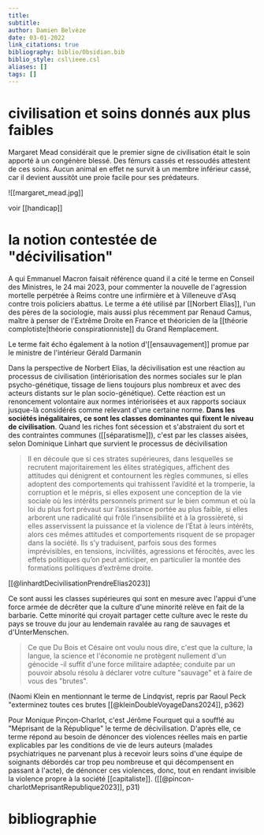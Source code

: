 ```yaml
---
title: 
subtitle:
author: Damien Belvèze
date: 03-01-2022
link_citations: true
bibliography: biblio/Obsidian.bib
biblio_style: csl\ieee.csl
aliases: []
tags: []
---
```


# civilisation et soins donnés aux plus faibles

Margaret Mead considérait que le premier signe de civilisation était le soin apporté à un congénère blessé. Des fémurs cassés et ressoudés attestent de ces soins. 
Aucun animal en effet ne survit à un membre inférieur cassé, car il devient aussitôt une proie facile pour ses prédateurs. 

![[margaret_mead.jpg]]

voir [[handicap]]

# la notion contestée de "décivilisation"

A qui Emmanuel Macron faisait référence quand il a cité le terme en Conseil des Ministres, le 24 mai 2023, pour commenter la nouvelle de l'agression mortelle perpétrée à Reims contre une infirmière et à Villeneuve d'Asq contre trois policiers abattus. 
Le terme a été utilisé par [[Norbert Elias]], l'un des pères de la sociologie, mais aussi plus récemment par Renaud Camus, maître à penser de l'Extrême Droite en France et théoricien de la [[théorie complotiste|théorie conspirationniste]] du Grand Remplacement. 

Le terme fait écho également à la notion d'[[ensauvagement]] promue par le ministre de l'intérieur Gérald Darmanin

Dans la perspective de Norbert Elias, la décivilisation est une réaction au processus de civilisation (intériorisation des normes sociales sur le plan psycho-génétique, tissage de liens toujours plus nombreux et avec des acteurs distants sur le plan socio-génétique). Cette réaction est un renoncement volontaire aux normes intériorisées et aux rapports sociaux jusque-là considérés comme relevant d'une certaine norme. 
**Dans les sociétés inégalitaires, ce sont les classes dominantes qui fixent le niveau de civilisation**. Quand les riches font sécession et s'abstraient du sort et des contraintes communes ([[séparatisme]]), c'est par les classes aisées, selon Dominique Linhart que survient le processus de décivilisation

>Il en découle que si ces strates supérieures, dans lesquelles se recrutent majoritairement les élites stratégiques, affichent des attitudes qui dénigrent et contournent les règles communes, si elles adoptent des comportements qui trahissent l’avidité et la tromperie, la corruption et le mépris, si elles exposent une conception de la vie sociale où les intérêts personnels priment sur le bien commun et où la loi du plus fort prévaut sur l’assistance portée au plus faible, si elles arborent une radicalité qui frôle l’insensibilité et à la grossièreté, si elles asservissent la puissance et la violence de l’État à leurs intérêts, alors ces mêmes attitudes et comportements risquent de se propager dans la société. Ils s’y traduisent, parfois sous des formes imprévisibles, en tensions, incivilités, agressions et férocités, avec les effets politiques qu’on peut anticiper, en particulier la montée des formations politiques d’extrême droite.

[[@linhardtDecivilisationPrendreElias2023]]

Ce sont aussi les classes supérieures qui sont en mesure avec l'appui d'une force armée de décrêter que la culture d'une minorité relève en fait de la barbarie. Cette minorité qui croyait partager cette culture avec le reste du pays se trouve du jour au lendemain ravalée au rang de sauvages et d'UnterMenschen. 

> Ce que Du Bois et Césaire ont voulu nous dire, c'est que la culture, la langue, la science et l'économie ne protègent nullement d'un génocide -il suffit d'une force militaire adaptée; conduite par un pouvoir absolu résolu à déclarer votre culture "sauvage" et à faire de vous des "brutes". 

(Naomi Klein en mentionnant le terme de Lindqvist, repris par Raoul Peck "exterminez toutes ces brutes [[@kleinDoubleVoyageDans2024]], p362)



Pour Monique Pinçon-Charlot, c'est Jérôme Fourquet qui a soufflé au "Méprisant de la République" le terme de décivilisation. D'après elle, ce terme répond au besoin de dénoncer des violences réelles mais en partie explicables par les conditions de vie de leurs auteurs (malades psychiatriques ne parvenant plus à recevoir leurs soins d'une équipe de soignants débordés car trop peu nombreuse et qui décompensent en passant à l'acte), de dénoncer ces violences, donc, tout en rendant invisible la violence propre à la société [[capitaliste]].
([[@pincon-charlotMeprisantRepublique2023]], p31)



# bibliographie

